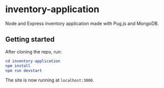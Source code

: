 # inventory-application

Node and Express inventory application made with Pug.js and MongoDB.

## Getting started

After cloning the repo, run:

```elm
cd inventory-application
npm install
npm run devstart
```

The site is now running at `localhost:3000`.
